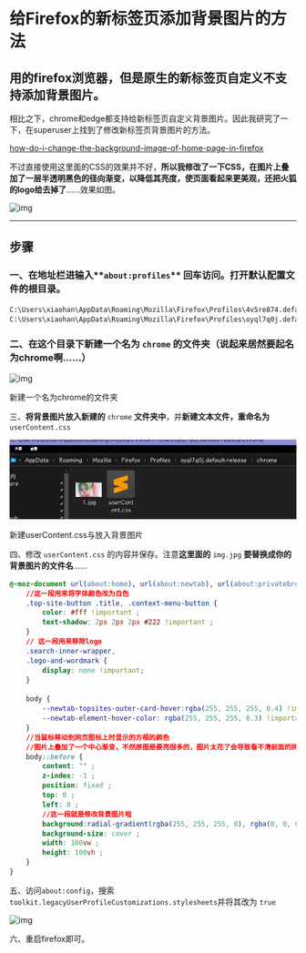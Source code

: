 # 给Firefox的新标签页添加背景图片的方法

## 用的firefox浏览器，但是**原生的新标签页自定义不支持添加背景图片**。

相比之下，chrome和edge都支持给新标签页自定义背景图片。因此我研究了一下，在superuser上找到了修改新标签页背景图片的方法。

[how-do-i-change-the-background-image-of-home-page-in-firefox](https://superuser.com/questions/1495946/how-do-i-change-the-background-image-of-home-page-in-firefox)

不过直接使用这里面的CSS的效果并不好，**所以我修改了一下CSS，在图片上叠加了一层半透明黑色的径向渐变，以降低其亮度，使页面看起来更美观，还把火狐的logo给去掉了**……效果如图。

![img](https://pic4.zhimg.com/80/v2-a9f302f1aa5641ba14854e1d18217a37_720w.jpg)

------

## 步骤

### 一、在地址栏进输入**`about:profiles`** 回车访问。**打开默认配置文件的根目录。**

```bash
C:\Users\xiaohan\AppData\Roaming\Mozilla\Firefox\Profiles\4v5re874.default\chrome 有时不生效，放到下面
C:\Users\xiaohan\AppData\Roaming\Mozilla\Firefox\Profiles\oyql7q0j.default-release\chrome
```

### 二、在这个目录下**新建一个名为** `chrome` **的文件夹**（说起来居然要起名为chrome啊……）

![img](https://pic1.zhimg.com/80/v2-26dcfe6d673727684805baf2e13cf090_720w.webp)

新建一个名为chrome的文件夹

三、**将背景图片放入新建的** `chrome` **文件夹中**，并**新建文本文件，重命名为** `userContent.css` 

![image-20230708114928097](imgs/image-20230708114928097.png)

新建userContent.css与放入背景图片

四、修改 `userContent.css` 的内容并保存。注意**这里面的** `img.jpg` **要替换成你的背景图片的文件名**……

```css
@-moz-document url(about:home), url(about:newtab), url(about:privatebrowsing) {
    //这一段用来将字体颜色改为白色
    .top-site-button .title, .context-menu-button {
        color: #fff !important ;
        text-shadow: 2px 2px 2px #222 !important ;
    }
    // 这一段用来移除logo
    .search-inner-wrapper,
    .logo-and-wordmark {
        display: none !important;
    }

    body {
        --newtab-topsites-outer-card-hover:rgba(255, 255, 255, 0.4) !important;
        --newtab-element-hover-color: rgba(255, 255, 255, 0.3) !important;
    }
	//当鼠标移动到网页图标上时显示的方框的颜色
	//图片上叠加了一个中心渐变，不然原图是要亮很多的，图片太花了会导致看不清前面的网页按钮
    body::before {
        content: "" ;
        z-index: -1 ;
        position: fixed ;
        top: 0 ;
        left: 0 ;
        //这一段就是修改背景图片啦
        background:radial-gradient(rgba(255, 255, 255, 0), rgba(0, 0, 0, 0.75)), no-repeat url(img.jpg) center ;
        background-size: cover ;
        width: 100vw ;
        height: 100vh ;
    }
}
```



五、访问`about:config`，搜索`toolkit.legacyUserProfileCustomizations.stylesheets`并将其改为 `true` 

![img](https://pic2.zhimg.com/80/v2-0c240f40566b35b52ddcb17b8cdf02cd_720w.webp)

六、重启firefox即可。
